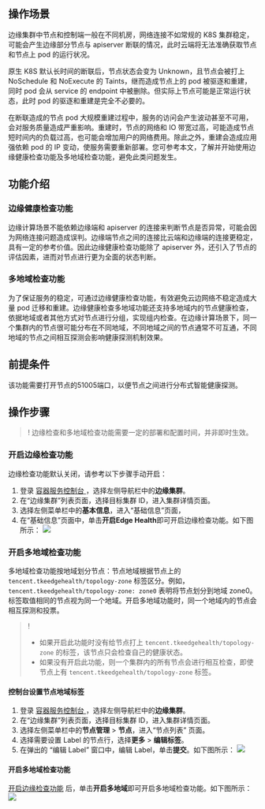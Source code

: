 
## 操作场景

边缘集群中节点和控制端一般在不同机房，网络连接不如常规的 K8S 集群稳定，可能会产生边缘部分节点与 apiserver 断联的情况，此时云端将无法准确获取节点和节点上 pod 的运行状况。

原生 K8S 默认长时间的断联后，节点状态会变为 Unknown，且节点会被打上 NoSchedule 和 NoExecute 的 Taints，继而造成节点上的 pod 被驱逐和重建，同时 pod 会从 service 的 endpoint 中被删除。但实际上节点可能是正常运行状态，此时 pod 的驱逐和重建是完全不必要的。

在断联造成的节点 pod 大规模重建过程中，服务的访问会产生波动甚至不可用，会对服务质量造成严重影响。重建时，节点的网络和 IO 带宽过高，可能造成节点短时间内的负载过高，也可能会增加用户的网络费用。除此之外，重建会造成应用强依赖 pod 的 IP 变动，使服务需要重新部署。您可参考本文，了解并开始使用边缘健康检查功能及多地域检查功能，避免此类问题发生。

## 功能介绍
### 边缘健康检查功能
边缘计算场景不能依赖边缘端和 apiserver 的连接来判断节点是否异常，可能会因为网络连接问题造成误判。边缘端节点之间的连接比云端和边缘端的连接更稳定，具有一定的参考价值。因此边缘健康检查功能除了 apiserver 外，还引入了节点的评估因素，进而对节点进行更为全面的状态判断。

### 多地域检查功能
为了保证服务的稳定，可通过边缘健康检查功能，有效避免云边网络不稳定造成大量 pod 迁移和重建。边缘健康检查多地域功能还支持多地域内的节点健康检查，依据地域或者其他方式对节点进行分组，实现组内检查。在边缘计算场景下，同一个集群内的节点很可能分布在不同地域，不同地域之间的节点通常不可互通，不同地域的节点之间相互探测会影响健康探测机制效果。







## 前提条件

该功能需要打开节点的51005端口，以便节点之间进行分布式智能健康探测。

## 操作步骤
>! 边缘检查和多地域检查功能需要一定的部署和配置时间，并非即时生效。
### 开启边缘检查功能[](id:open)
边缘检查功能默认关闭，请参考以下步骤手动开启：
1. 登录 [容器服务控制台 ](https://console.cloud.tencent.com/tke2/edge?rid=1)，选择左侧导航栏中的**边缘集群**。
2. 在“边缘集群”列表页面，选择目标集群 ID，进入集群详情页面。
3. 选择左侧菜单栏中的**基本信息**，进入“基础信息”页面，
4. 在“基础信息”页面中，单击**开启Edge Health**即可开启边缘检查功能。如下图所示：
![](https://main.qcloudimg.com/raw/525598df9d5837d328c3b965b854bc4c.png)

### 开启多地域检查功能

多地域检查功能按地域划分节点：节点地域根据节点上的 `tencent.tkeedgehealth/topology-zone` 标签区分。例如，`tencent.tkeedgehealth/topology-zone: zone0` 表明将节点划分到地域 zone0。标签取值相同的节点视为同一个地域。开启多地域功能时，同一个地域内的节点会相互探测和投票。
>! 
>- 如果开启此功能时没有给节点打上 `tencent.tkeedgehealth/topology-zone` 的标签，该节点只会检查自己的健康状态。
>- 如果没有开启此功能，则一个集群内的所有节点会进行相互检查，即使节点上有 `tencent.tkeedgehealth/topology-zone` 标签。



#### 控制台设置节点地域标签
1. 登录 [容器服务控制台 ](https://console.cloud.tencent.com/tke2/edge?rid=1)，选择左侧导航栏中的**边缘集群**。
2. 在“边缘集群”列表页面，选择目标集群 ID，进入集群详情页面。
3. 选择左侧菜单栏中的**节点管理** > **节点**，进入“节点列表” 页面。
4. 选择需要设置 Label 的节点行，选择**更多** > **编辑标签**。
5. 在弹出的 “编辑 Label” 窗口中，编辑 Label，单击**提交**。如下图所示：
![](https://main.qcloudimg.com/raw/2185cbc23386e026ada7e1efda647ce1.png)

#### 开启多地域检查功能
[开启边缘检查功能](#open) 后，单击**开启多地域**即可开启多地域检查功能。如下图所示：
![](https://main.qcloudimg.com/raw/90c7d5a99abeb2684c2dfaf162b3cb37.png)


